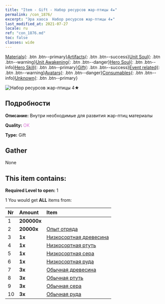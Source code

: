 ```yaml
---
title: "Item - Gift - Набор ресурсов жар-птицы 4★"
permalink: /con_1876/
excerpt: "Эра хаоса  Набор ресурсов жар-птицы 4★"
last_modified_at: 2021-07-27
locale: ru
ref: "con_1876.md"
toc: false
classes: wide
---
```

 [Materials](/ItemsRU/){: .btn .btn--primary}[Artifacts](/ItemsRU/Artifacts/){: .btn .btn--success}[Unit Soul](/ItemsRU/UnitSoul/){: .btn .btn--warning}[Unit Awakening](/ItemsRU/UnitAwakening/){: .btn .btn--danger}[Hero Soul](/ItemsRU/HeroSoul/){: .btn .btn--info}[Hero Skill](/ItemsRU/HeroSkill/){: .btn .btn--primary}[Gift](/ItemsRU/Gift/){: .btn .btn--success}[Event related](/ItemsRU/Events/){: .btn .btn--warning}[Avatars](/ItemsRU/Avatars/){: .btn .btn--danger}[Consumables](/ItemsRU/Consumables/){: .btn .btn--info}[Unknown](/ItemsRU/Unknown/){: .btn .btn--primary}

 ![Набор ресурсов жар-птицы 4★](/images/t/i_907499.png)

## Подробности
 **Описание:** Внутри необходимые для развития жар-птиц материалы 

 **Quality:** <span style="color: #DA70D6">OK</span>

 **Type:** Gift

## Gather

  None

## This item contains:

 **Required Level to open:** 1

 1 You would get **ALL** items  from:

  | Nr | Amount |     Item    |
  |:---|:-------|:------------|
  | 1 |  **200000x** | <i class="fas fa-coins"/> |  | 
  | 2 |  **20000x** | [Опыт отряда](/ItemsRU/con_902/) |  | 
  | 3 |  **1x** | [Низкосортная древесина](/ItemsRU/mat_1/) |  | 
  | 4 |  **1x** | [Низкосортная ртуть](/ItemsRU/mat_2/) |  | 
  | 5 |  **1x** | [Низкосортная сера](/ItemsRU/mat_3/) |  | 
  | 6 |  **1x** | [Низкосортная руда](/ItemsRU/mat_1/) |  | 
  | 7 |  **3x** | [Обычная древесина](/ItemsRU/mat_7/) |  | 
  | 8 |  **3x** | [Обычная ртуть](/ItemsRU/mat_8/) |  | 
  | 9 |  **3x** | [Обычная сера](/ItemsRU/mat_9/) |  | 
  | 10 |  **3x** | [Обычная руда](/ItemsRU/mat_6/) |  | 
